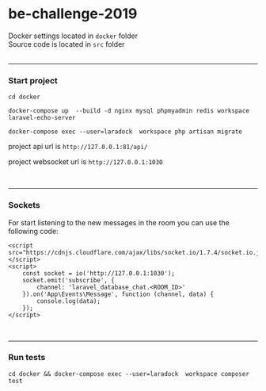 <h1> be-challenge-2019</h1>

Docker settings located in `docker` folder
<br>
Source code is located in `src` folder
<br>
<br>
<hr>

<h3>Start project</h3>

```
cd docker
```

```
docker-compose up  --build -d nginx mysql phpmyadmin redis workspace laravel-echo-server
```

```
docker-compose exec --user=laradock  workspace php artisan migrate
```

project api url is `http://127.0.0.1:81/api/`

project websocket url is `http://127.0.0.1:1030`

<br>
<hr>

<h3>Sockets</h3>

For start listening to the new messages in the room you can use the following code:

```
<script src="https://cdnjs.cloudflare.com/ajax/libs/socket.io/1.7.4/socket.io.js"></script>
<script>
    const socket = io('http://127.0.0.1:1030');
    socket.emit('subscribe', {
        channel: 'laravel_database_chat.<ROOM_ID>'
    }).on('App\Events\Message', function (channel, data) {
        console.log(data);
    });
</script>
```

<br>
<hr>

<h3>Run tests</h3>

```
cd docker && docker-compose exec --user=laradock  workspace composer test
```
